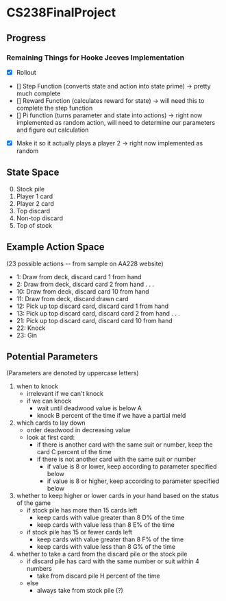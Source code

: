 # CS238FinalProject

## Progress

### Remaining Things for Hooke Jeeves Implementation

- [x] Rollout
- [] Step Function (converts state and action into state prime) -> pretty much complete
- [] Reward Function (calculates reward for state) -> will need this to complete the step function
- [] Pi function (turns parameter and state into actions) -> right now implemented as random action, will need to determine our parameters and figure out calculation
- [x] Make it so it actually plays a player 2 -> right now implemented as random

## State Space

0. Stock pile
1. Player 1 card
2. Player 2 card
3. Top discard
4. Non-top discard
5. Top of stock

## Example Action Space

(23 possible actions -- from sample on AA228 website)

- 1: Draw from deck, discard card 1 from hand
- 2: Draw from deck, discard card 2 from hand
  .
  .
  .
- 10: Draw from deck, discard card 10 from hand
- 11: Draw from deck, discard drawn card
- 12: Pick up top discard card, discard card 1 from hand
- 13: Pick up top discard card, discard card 2 from hand
  .
  .
  .
- 21: Pick up top discard card, discard card 10 from hand
- 22: Knock
- 23: Gin

## Potential Parameters

(Parameters are denoted by uppercase letters)

1. when to knock
   - irrelevant if we can't knock
   - if we can knock
     - wait until deadwood value is below A
     - knock B percent of the time if we have a partial meld
2. which cards to lay down
   - order deadwood in decreasing value
   - look at first card:
     - if there is another card with the same suit or number, keep the card C percent of the time
     - if there is not another card with the same suit or number
       - if value is 8 or lower, keep according to parameter specified below
       - if value is 8 or higher, keep according to parameter specified below
3. whether to keep higher or lower cards in your hand based on the status of the game
   - if stock pile has more than 15 cards left
     - keep cards with value greater than 8 D% of the time
     - keep cards with value less than 8 E% of the time
   - if stock pile has 15 or fewer cards left
     - keep cards with value greater than 8 F% of the time
     - keep cards with value less than 8 G% of the time
4. whether to take a card from the discard pile or the stock pile
   - if discard pile has card with the same number or suit within 4 numbers
     - take from discard pile H percent of the time
   * else
     - always take from stock pile (?)
